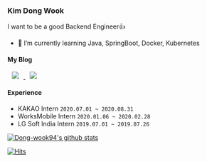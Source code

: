 ### Kim Dong Wook

I want to be a good Backend Engineer👍

- 🌱 I’m currently learning Java, SpringBoot, Docker, Kubernetes

#### My Blog
<a href="https://dong-co.tistory.com/">
    <img 
        src="http://img.shields.io/badge/-Tistory%20Blog-655ced?style=social&logo=Micro.blog&link=https://alpox.kr"
        style="height : auto; margin-left : 10px; margin-right : 10px;"/>
</a>
<a href="https://dong-wook94.github.io/">
    <img 
        src="http://img.shields.io/badge/-Git%20Blog-655ced?style=social&logo=github&link=https://alpox.kr"
        style="height : auto; margin-left : 10px; margin-right : 10px;"/>
</a> 

#### Experience

* KAKAO Intern `2020.07.01 ~ 2020.08.31`
* WorksMobile Intern `2020.01.06 ~ 2020.02.28`
* LG Soft India Intern `2019.07.01 ~ 2019.07.26`


[![Dong-wook94's github stats](https://github-readme-stats.vercel.app/api?username=Dong-wook94)](https://github.com/anuraghazra/github-readme-stats)

[![Hits](https://hits.seeyoufarm.com/api/count/incr/badge.svg?url=https%3A%2F%2Fgithub.com%2FDong-wook94%2Fhit-counter&count_bg=%2379C83D&title_bg=%23555555&icon=&icon_color=%23E7E7E7&title=hits&edge_flat=false)](https://hits.seeyoufarm.com)


<!--
**Dong-wook94/Dong-wook94** is a ✨ _special_ ✨ repository because its `README.md` (this file) appears on your GitHub profile.

Here are some ideas to get you started:

- 🔭 I’m currently working on ...
- 🌱 I’m currently learning ...
- 👯 I’m looking to collaborate on ...
- 🤔 I’m looking for help with ...
- 💬 Ask me about ...
- 📫 How to reach me: ...
- 😄 Pronouns: ...
- ⚡ Fun fact: ...
-->
